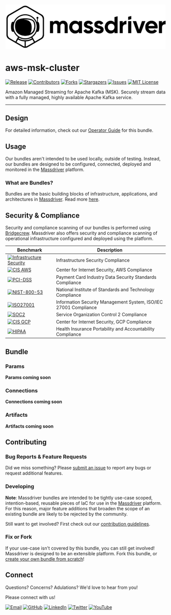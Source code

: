 




[![Massdriver][logo]][website]

# aws-msk-cluster

[![Release][release_shield]][release_url]
[![Contributors][contributors_shield]][contributors_url]
[![Forks][forks_shield]][forks_url]
[![Stargazers][stars_shield]][stars_url]
[![Issues][issues_shield]][issues_url]
[![MIT License][license_shield]][license_url]

<!--
##### STILL NEED TO GET SLACK WORKING ###
[!["Slack Community"](%s)][slack]
-->


Amazon Managed Streaming for Apache Kafka (MSK). Securely stream data with a fully managed, highly available Apache Kafka service.


---

## Design

For detailed information, check out our [Operator Guide](operator.mdx) for this bundle.

## Usage

Our bundles aren't intended to be used locally, outside of testing. Instead, our bundles are designed to be configured, connected, deployed and monitored in the [Massdriver][website] platform.

### What are Bundles?

Bundles are the basic building blocks of infrastructure, applications, and architectures in [Massdriver][website]. Read more [here](https://docs.massdriver.cloud/concepts/bundles).

## Security & Compliance

<!-- COMPLIANCE:START -->

Security and compliance scanning of our bundles is performed using [Bridgecrew](https://www.bridgecrew.cloud/). Massdriver also offers security and compliance scanning of operational infrastructure configured and deployed using the platform.

| Benchmark | Description |
|--------|---------------|
| [![Infrastructure Security](https://www.bridgecrew.cloud/badges/github/massdriver-cloud/aws-msk-cluster/general)](https://www.bridgecrew.cloud/link/badge?vcs=github&fullRepo=massdriver-cloud%2Faws-msk-cluster&benchmark=INFRASTRUCTURE+SECURITY) | Infrastructure Security Compliance |
| [![CIS AWS](https://www.bridgecrew.cloud/badges/github/massdriver-cloud/aws-msk-cluster/cis_aws)](https://www.bridgecrew.cloud/link/badge?vcs=github&fullRepo=massdriver-cloud%2Faws-msk-cluster&benchmark=CIS+AWS+V1.2) | Center for Internet Security, AWS Compliance |
| [![PCI-DSS](https://www.bridgecrew.cloud/badges/github/massdriver-cloud/aws-msk-cluster/pci)](https://www.bridgecrew.cloud/link/badge?vcs=github&fullRepo=massdriver-cloud%2Faws-msk-cluster&benchmark=PCI-DSS+V3.2) | Payment Card Industry Data Security Standards Compliance |
| [![NIST-800-53](https://www.bridgecrew.cloud/badges/github/massdriver-cloud/aws-msk-cluster/nist)](https://www.bridgecrew.cloud/link/badge?vcs=github&fullRepo=massdriver-cloud%2Faws-msk-cluster&benchmark=NIST-800-53) | National Institute of Standards and Technology Compliance |
| [![ISO27001](https://www.bridgecrew.cloud/badges/github/massdriver-cloud/aws-msk-cluster/iso)](https://www.bridgecrew.cloud/link/badge?vcs=github&fullRepo=massdriver-cloud%2Faws-msk-cluster&benchmark=ISO27001) | Information Security Management System, ISO/IEC 27001 Compliance |
| [![SOC2](https://www.bridgecrew.cloud/badges/github/massdriver-cloud/aws-msk-cluster/soc2)](https://www.bridgecrew.cloud/link/badge?vcs=github&fullRepo=massdriver-cloud%2Faws-msk-cluster&benchmark=SOC2)| Service Organization Control 2 Compliance |
| [![CIS GCP](https://www.bridgecrew.cloud/badges/github/massdriver-cloud/aws-msk-cluster/cis_gcp)](https://www.bridgecrew.cloud/link/badge?vcs=github&fullRepo=massdriver-cloud%2Faws-msk-cluster&benchmark=CIS+GCP+V1.1) | Center for Internet Security, GCP Compliance |
| [![HIPAA](https://www.bridgecrew.cloud/badges/github/massdriver-cloud/aws-msk-cluster/hipaa)](https://www.bridgecrew.cloud/link/badge?vcs=github&fullRepo=massdriver-cloud%2Faws-msk-cluster&benchmark=HIPAA) | Health Insurance Portability and Accountability Compliance |

<!-- COMPLIANCE:END -->

<!-- BEGINNING OF PRE-COMMIT-TERRAFORM DOCS HOOK -->
<!-- END OF PRE-COMMIT-TERRAFORM DOCS HOOK -->

## Bundle

### Params

<!-- PARAMS:START -->

**Params coming soon**

<!-- PARAMS:END -->

### Connections

<!-- CONNECTIONS:START -->

**Connections coming soon**

<!-- CONNECTIONS:END -->

### Artifacts

<!-- ARTIFACTS:START -->

**Artifacts coming soon**

<!-- ARTIFACTS:END -->

<!-- CONTRIBUTING:START -->

## Contributing

### Bug Reports & Feature Requests

Did we miss something? Please [submit an issue](https://github.com/massdriver-cloud/aws-msk-cluster/issues) to report any bugs or request additional features.

### Developing

**Note**: Massdriver bundles are intended to be tightly use-case scoped, intention-based, reusable pieces of IaC for use in the [Massdriver][website] platform. For this reason, major feature additions that broaden the scope of an existing bundle are likely to be rejected by the community.

Still want to get involved? First check out our [contribution guidelines](https://docs.massdriver.cloud/bundles/contributing).

### Fix or Fork

If your use-case isn't covered by this bundle, you can still get involved! Massdriver is designed to be an extensible platform. Fork this bundle, or [create your own bundle from scratch](https://docs.massdriver.cloud/bundles/development)!

<!-- CONTRIBUTING:END -->

## Connect

<!-- CONNECT:START -->

Questions? Concerns? Adulations? We'd love to hear from you!

Please connect with us!

[![Email][email_shield]][email_url]
[![GitHub][github_shield]][github_url]
[![LinkedIn][linkedin_shield]][linkedin_url]
[![Twitter][twitter_shield]][twitter_url]
[![YouTube][youtube_shield]][youtube_url]

<!-- markdownlint-disable -->

[logo]: https://raw.githubusercontent.com/massdriver-cloud/docs/main/static/img/logo-with-logotype-horizontal-400x110.svg
[docs]: https://docs.massdriver.cloud/?utm_source=github&utm_medium=readme&utm_campaign=aws-msk-cluster&utm_content=docs
[website]: https://www.massdriver.cloud/?utm_source=github&utm_medium=readme&utm_campaign=aws-msk-cluster&utm_content=website
[github]: https://github.com/massdriver-cloud?utm_source=github&utm_medium=readme&utm_campaign=aws-msk-cluster&utm_content=github
[slack]: https://massdriverworkspace.slack.com/?utm_source=github&utm_medium=readme&utm_campaign=aws-msk-cluster&utm_content=slack
[linkedin]: https://www.linkedin.com/company/massdriver/?utm_source=github&utm_medium=readme&utm_campaign=aws-msk-cluster&utm_content=linkedin



[contributors_shield]: https://img.shields.io/github/contributors/massdriver-cloud/aws-msk-cluster.svg?style=for-the-badge
[contributors_url]: https://github.com/massdriver-cloud/aws-msk-cluster/graphs/contributors
[forks_shield]: https://img.shields.io/github/forks/massdriver-cloud/aws-msk-cluster.svg?style=for-the-badge
[forks_url]: https://github.com/massdriver-cloud/aws-msk-cluster/network/members
[stars_shield]: https://img.shields.io/github/stars/massdriver-cloud/aws-msk-cluster.svg?style=for-the-badge
[stars_url]: https://github.com/massdriver-cloud/aws-msk-cluster/stargazers
[issues_shield]: https://img.shields.io/github/issues/massdriver-cloud/aws-msk-cluster.svg?style=for-the-badge
[issues_url]: https://github.com/massdriver-cloud/aws-msk-cluster/issues
[release_url]: https://github.com/massdriver-cloud/aws-msk-cluster/releases/latest
[release_shield]: https://img.shields.io/github/release/massdriver-cloud/aws-msk-cluster.svg?style=for-the-badge
[license_shield]: https://img.shields.io/github/license/massdriver-cloud/aws-msk-cluster.svg?style=for-the-badge
[license_url]: https://github.com/massdriver-cloud/aws-msk-cluster/blob/main/LICENSE


[email_url]: mailto:support@massdriver.cloud
[email_shield]: https://img.shields.io/badge/email-Massdriver-black.svg?style=for-the-badge&logo=mail.ru&color=000000
[github_url]: mailto:support@massdriver.cloud
[github_shield]: https://img.shields.io/badge/follow-Github-black.svg?style=for-the-badge&logo=github&color=181717
[linkedin_url]: https://linkedin.com/in/massdriver-cloud
[linkedin_shield]: https://img.shields.io/badge/follow-LinkedIn-black.svg?style=for-the-badge&logo=linkedin&color=0A66C2
[twitter_url]: https://twitter.com/massdriver?utm_source=github&utm_medium=readme&utm_campaign=aws-msk-cluster&utm_content=twitter
[twitter_shield]: https://img.shields.io/badge/follow-Twitter-black.svg?style=for-the-badge&logo=twitter&color=1DA1F2
[discourse_url]: https://community.massdriver.cloud?utm_source=github&utm_medium=readme&utm_campaign=aws-msk-cluster&utm_content=discourse
[discourse_shield]: https://img.shields.io/badge/join-Discourse-black.svg?style=for-the-badge&logo=discourse&color=000000
[youtube_url]: https://www.youtube.com/channel/UCfj8P7MJcdlem2DJpvymtaQ
[youtube_shield]: https://img.shields.io/badge/subscribe-Youtube-black.svg?style=for-the-badge&logo=youtube&color=FF0000
[reddit_url]: https://www.reddit.com/r/massdriver
[reddit_shield]: https://img.shields.io/badge/subscribe-Reddit-black.svg?style=for-the-badge&logo=reddit&color=FF4500

<!-- markdownlint-restore -->

<!-- CONNECT:END -->
